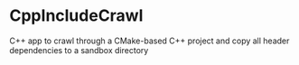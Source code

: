 # CppIncludeCrawl
C++ app to crawl through a CMake-based C++ project and copy all header dependencies to a sandbox directory
